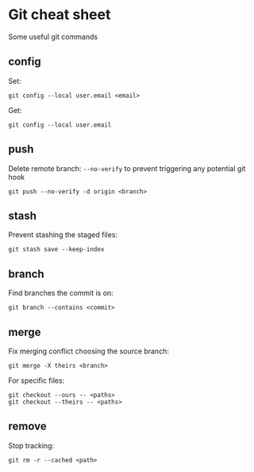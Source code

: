 # Git cheat sheet
Some useful git commands

## config

Set:
```git
git config --local user.email <email>
```

Get:
```git
git config --local user.email
```

## push

Delete remote branch:
`--no-verify` to prevent triggering any potential git hook
```git
git push --no-verify -d origin <branch>
```

## stash

Prevent stashing the staged files:
```git
git stash save --keep-index
```

## branch

Find branches the commit is on:
```git
git branch --contains <commit>
```

## merge

Fix merging conflict choosing the source branch:
```git
git merge -X theirs <branch>
```

For specific files:
```git
git checkout --ours -- <paths>
git checkout --theirs -- <paths>
```

## remove

Stop tracking:
```git
git rm -r --cached <path>
```

